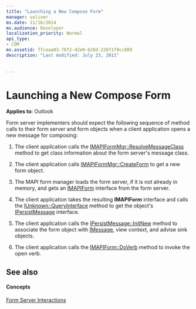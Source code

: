 ```yaml
---
title: "Launching a New Compose Form"
manager: soliver
ms.date: 11/16/2014
ms.audience: Developer
localization_priority: Normal
api_type:
- COM
ms.assetid: ffceaa03-76f2-42e0-b28d-226f1f9cc889
description: "Last modified: July 23, 2011"
 
 
---
```


# Launching a New Compose Form

  
  
**Applies to**: Outlook 
  
Form server implementers should expect the following sequence of method calls to their form server and form objects when a client application opens a new message for composing:
  
1. The client application calls the [IMAPIFormMgr::ResolveMessageClass](imapiformmgr-resolvemessageclass.md) method to get class information about the form server's message class. 
    
2. The client application calls [IMAPIFormMgr::CreateForm](imapiformmgr-createform.md) to get a new form object. 
    
3. The MAPI form manager loads the form server, if it is not already in memory, and gets an [IMAPIForm](imapiformiunknown.md) interface from the form server. 
    
4. The client application takes the resulting **IMAPIForm** interface and calls the [IUnknown::QueryInterface](http://msdn.microsoft.com/library/54d5ff80-18db-43f2-b636-f93ac053146d%28Office.15%29.aspx) method to get the object's [IPersistMessage](ipersistmessageiunknown.md) interface. 
    
5. The client application calls the [IPersistMessage::InitNew](ipersistmessage-initnew.md) method to associate the form object with [IMessage](imessageimapiprop.md), view context, and advise sink objects.
    
6. The client application calls the [IMAPIForm::DoVerb](imapiform-doverb.md) method to invoke the open verb. 
    
## See also

#### Concepts

[Form Server Interactions](form-server-interactions.md)

